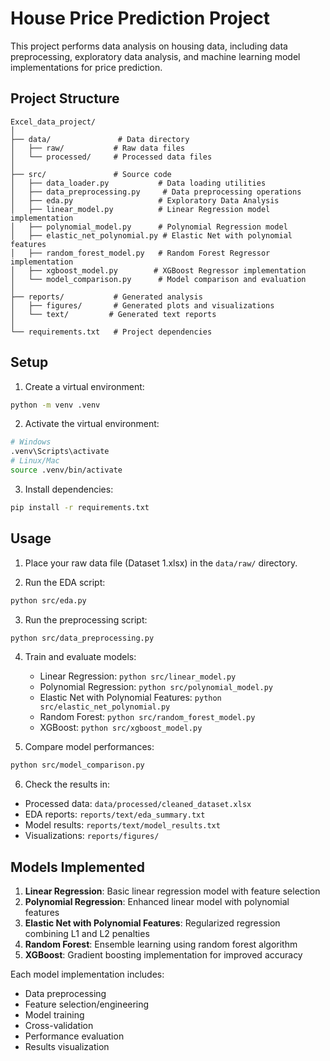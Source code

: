 # House Price Prediction Project

This project performs data analysis on housing data, including data preprocessing, exploratory data analysis, and machine learning model implementations for price prediction.

## Project Structure

```
Excel_data_project/
│
├── data/               # Data directory
│   ├── raw/           # Raw data files
│   └── processed/     # Processed data files
│
├── src/               # Source code
│   ├── data_loader.py           # Data loading utilities
│   ├── data_preprocessing.py     # Data preprocessing operations
│   ├── eda.py                   # Exploratory Data Analysis
│   ├── linear_model.py          # Linear Regression model implementation
│   ├── polynomial_model.py      # Polynomial Regression model
│   ├── elastic_net_polynomial.py # Elastic Net with polynomial features
│   ├── random_forest_model.py   # Random Forest Regressor implementation
│   ├── xgboost_model.py        # XGBoost Regressor implementation
│   └── model_comparison.py      # Model comparison and evaluation
│
├── reports/           # Generated analysis
│   ├── figures/       # Generated plots and visualizations
│   └── text/         # Generated text reports
│
└── requirements.txt   # Project dependencies
```

## Setup

1. Create a virtual environment:
```bash
python -m venv .venv
```

2. Activate the virtual environment:
```bash
# Windows
.venv\Scripts\activate
# Linux/Mac
source .venv/bin/activate
```

3. Install dependencies:
```bash
pip install -r requirements.txt
```

## Usage

1. Place your raw data file (Dataset 1.xlsx) in the `data/raw/` directory.

2. Run the EDA script:
```bash
python src/eda.py
```

3. Run the preprocessing script:
```bash
python src/data_preprocessing.py
```

4. Train and evaluate models:
   - Linear Regression: `python src/linear_model.py`
   - Polynomial Regression: `python src/polynomial_model.py`
   - Elastic Net with Polynomial Features: `python src/elastic_net_polynomial.py`
   - Random Forest: `python src/random_forest_model.py`
   - XGBoost: `python src/xgboost_model.py`

5. Compare model performances:
```bash
python src/model_comparison.py
```

6. Check the results in:
- Processed data: `data/processed/cleaned_dataset.xlsx`
- EDA reports: `reports/text/eda_summary.txt`
- Model results: `reports/text/model_results.txt`
- Visualizations: `reports/figures/`

## Models Implemented

1. **Linear Regression**: Basic linear regression model with feature selection
2. **Polynomial Regression**: Enhanced linear model with polynomial features
3. **Elastic Net with Polynomial Features**: Regularized regression combining L1 and L2 penalties
4. **Random Forest**: Ensemble learning using random forest algorithm
5. **XGBoost**: Gradient boosting implementation for improved accuracy

Each model implementation includes:
- Data preprocessing
- Feature selection/engineering
- Model training
- Cross-validation
- Performance evaluation
- Results visualization